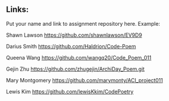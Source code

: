 ## Links:

Put your name and link to assignment repository here. Example:

Shawn Lawson    https://github.com/shawnlawson/EV9D9


Darius Smith https://github.com/Haldrion/Code-Poem

Queena Wang   https://github.com/wangq20/Code_Poem_011

Gejin Zhu https://github.com/zhugejin/ArchiDay_Poem.git

Mary Montgomery https://github.com/marymonty/ACI_project011

Lewis Kim https://github.com/lewisKkim/CodePoetry
